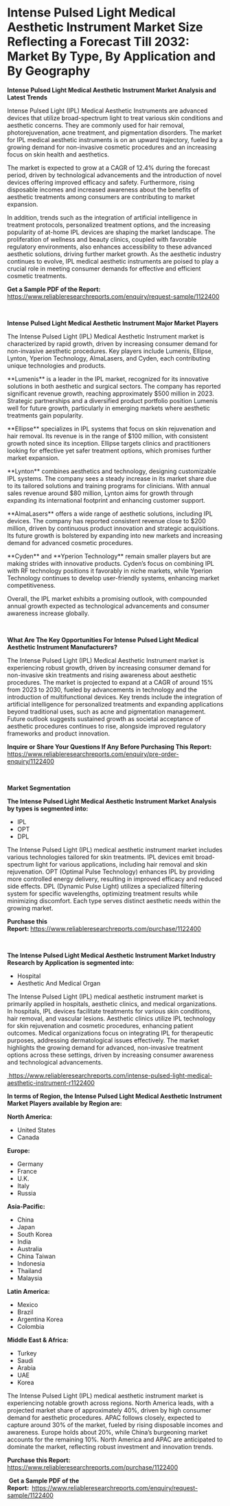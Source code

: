 <p><h1>Intense Pulsed Light Medical Aesthetic Instrument Market Size Reflecting a Forecast Till 2032: Market By Type, By Application and By Geography</h1></p><p><strong>Intense Pulsed Light Medical Aesthetic Instrument Market Analysis and Latest Trends</strong></p>
<p><p>Intense Pulsed Light (IPL) Medical Aesthetic Instruments are advanced devices that utilize broad-spectrum light to treat various skin conditions and aesthetic concerns. They are commonly used for hair removal, photorejuvenation, acne treatment, and pigmentation disorders. The market for IPL medical aesthetic instruments is on an upward trajectory, fueled by a growing demand for non-invasive cosmetic procedures and an increasing focus on skin health and aesthetics.</p><p>The market is expected to grow at a CAGR of 12.4% during the forecast period, driven by technological advancements and the introduction of novel devices offering improved efficacy and safety. Furthermore, rising disposable incomes and increased awareness about the benefits of aesthetic treatments among consumers are contributing to market expansion. </p><p>In addition, trends such as the integration of artificial intelligence in treatment protocols, personalized treatment options, and the increasing popularity of at-home IPL devices are shaping the market landscape. The proliferation of wellness and beauty clinics, coupled with favorable regulatory environments, also enhances accessibility to these advanced aesthetic solutions, driving further market growth. As the aesthetic industry continues to evolve, IPL medical aesthetic instruments are poised to play a crucial role in meeting consumer demands for effective and efficient cosmetic treatments.</p></p>
<p><strong>Get a Sample PDF of the Report:&nbsp;</strong> <a href="https://www.reliableresearchreports.com/enquiry/request-sample/1122400?utm_campaign=2820&utm_medium=2&utm_source=Github&utm_content=ia&utm_term=16042025&utm_id=intense-pulsed-light-medical-aesthetic-instrument">https://www.reliableresearchreports.com/enquiry/request-sample/1122400</a></p>
<p>&nbsp;</p>
<p><strong>Intense Pulsed Light Medical Aesthetic Instrument Major Market Players</strong></p>
<p><p>The Intense Pulsed Light (IPL) Medical Aesthetic Instrument market is characterized by rapid growth, driven by increasing consumer demand for non-invasive aesthetic procedures. Key players include Lumenis, Ellipse, Lynton, Yperion Technology, AlmaLasers, and Cyden, each contributing unique technologies and products.</p><p>**Lumenis** is a leader in the IPL market, recognized for its innovative solutions in both aesthetic and surgical sectors. The company has reported significant revenue growth, reaching approximately $500 million in 2023. Strategic partnerships and a diversified product portfolio position Lumenis well for future growth, particularly in emerging markets where aesthetic treatments gain popularity.</p><p>**Ellipse** specializes in IPL systems that focus on skin rejuvenation and hair removal. Its revenue is in the range of $100 million, with consistent growth noted since its inception. Ellipse targets clinics and practitioners looking for effective yet safer treatment options, which promises further market expansion.</p><p>**Lynton** combines aesthetics and technology, designing customizable IPL systems. The company sees a steady increase in its market share due to its tailored solutions and training programs for clinicians. With annual sales revenue around $80 million, Lynton aims for growth through expanding its international footprint and enhancing customer support.</p><p>**AlmaLasers** offers a wide range of aesthetic solutions, including IPL devices. The company has reported consistent revenue close to $200 million, driven by continuous product innovation and strategic acquisitions. Its future growth is bolstered by expanding into new markets and increasing demand for advanced cosmetic procedures.</p><p>**Cyden** and **Yperion Technology** remain smaller players but are making strides with innovative products. Cyden’s focus on combining IPL with RF technology positions it favorably in niche markets, while Yperion Technology continues to develop user-friendly systems, enhancing market competitiveness.</p><p>Overall, the IPL market exhibits a promising outlook, with compounded annual growth expected as technological advancements and consumer awareness increase globally.</p></p>
<p>&nbsp;</p>
<p><strong>What Are The Key Opportunities For Intense Pulsed Light Medical Aesthetic Instrument Manufacturers?</strong></p>
<p><p>The Intense Pulsed Light (IPL) Medical Aesthetic Instrument market is experiencing robust growth, driven by increasing consumer demand for non-invasive skin treatments and rising awareness about aesthetic procedures. The market is projected to expand at a CAGR of around 15% from 2023 to 2030, fueled by advancements in technology and the introduction of multifunctional devices. Key trends include the integration of artificial intelligence for personalized treatments and expanding applications beyond traditional uses, such as acne and pigmentation management. Future outlook suggests sustained growth as societal acceptance of aesthetic procedures continues to rise, alongside improved regulatory frameworks and product innovation.</p></p>
<p><strong>Inquire or Share Your Questions If Any Before Purchasing This Report:</strong> <a href="https://www.reliableresearchreports.com/enquiry/pre-order-enquiry/1122400?utm_campaign=2820&utm_medium=2&utm_source=Github&utm_content=ia&utm_term=16042025&utm_id=intense-pulsed-light-medical-aesthetic-instrument">https://www.reliableresearchreports.com/enquiry/pre-order-enquiry/1122400</a></p>
<p>&nbsp;</p>
<p><strong>Market Segmentation</strong></p>
<p><strong>The Intense Pulsed Light Medical Aesthetic Instrument Market Analysis by types is segmented into:</strong></p>
<p><ul><li>IPL</li><li>OPT</li><li>DPL</li></ul></p>
<p><p>The Intense Pulsed Light (IPL) medical aesthetic instrument market includes various technologies tailored for skin treatments. IPL devices emit broad-spectrum light for various applications, including hair removal and skin rejuvenation. OPT (Optimal Pulse Technology) enhances IPL by providing more controlled energy delivery, resulting in improved efficacy and reduced side effects. DPL (Dynamic Pulse Light) utilizes a specialized filtering system for specific wavelengths, optimizing treatment results while minimizing discomfort. Each type serves distinct aesthetic needs within the growing market.</p></p>
<p><strong>Purchase this Report:&nbsp;</strong><a href="https://www.reliableresearchreports.com/purchase/1122400?utm_campaign=2820&utm_medium=2&utm_source=Github&utm_content=ia&utm_term=16042025&utm_id=intense-pulsed-light-medical-aesthetic-instrument">https://www.reliableresearchreports.com/purchase/1122400</a></p>
<p>&nbsp;</p>
<p><strong>The Intense Pulsed Light Medical Aesthetic Instrument Market Industry Research by Application is segmented into:</strong></p>
<p><ul><li>Hospital</li><li>Aesthetic And Medical Organ</li></ul></p>
<p><p>The Intense Pulsed Light (IPL) medical aesthetic instrument market is primarily applied in hospitals, aesthetic clinics, and medical organizations. In hospitals, IPL devices facilitate treatments for various skin conditions, hair removal, and vascular lesions. Aesthetic clinics utilize IPL technology for skin rejuvenation and cosmetic procedures, enhancing patient outcomes. Medical organizations focus on integrating IPL for therapeutic purposes, addressing dermatological issues effectively. The market highlights the growing demand for advanced, non-invasive treatment options across these settings, driven by increasing consumer awareness and technological advancements.</p></p>
<p><a href="https://www.reliableresearchreports.com/intense-pulsed-light-medical-aesthetic-instrument-r1122400?utm_campaign=2820&utm_medium=2&utm_source=Github&utm_content=ia&utm_term=16042025&utm_id=intense-pulsed-light-medical-aesthetic-instrument">&nbsp;https://www.reliableresearchreports.com/intense-pulsed-light-medical-aesthetic-instrument-r1122400</a></p>
<p><strong>In terms of Region, the Intense Pulsed Light Medical Aesthetic Instrument Market Players available by Region are:</strong></p>
<p>
    <p> <strong> North America: </strong>
        <ul>
            <li>United States</li>
            <li>Canada</li>
        </ul>
        </p> 
    <p> <strong> Europe: </strong>
        <ul>
            <li>Germany</li>
            <li>France</li>
            <li>U.K.</li>
            <li>Italy</li>
            <li>Russia</li>
        </ul>
        </p> 
    <p> <strong> Asia-Pacific: </strong>
        <ul>
            <li>China</li>
            <li>Japan</li>
            <li>South Korea</li>
            <li>India</li>
            <li>Australia</li>
            <li>China Taiwan</li>
            <li>Indonesia</li>
            <li>Thailand</li>
            <li>Malaysia</li>
        </ul>
        </p> 
    <p> <strong> Latin America: </strong>
        <ul>
            <li>Mexico</li>
            <li>Brazil</li>
            <li>Argentina Korea</li>
            <li>Colombia</li>
        </ul>
        </p> 
    <p> <strong> Middle East & Africa: </strong>
        <ul>
            <li>Turkey</li>
            <li>Saudi</li>
            <li>Arabia</li>
            <li>UAE</li>
            <li>Korea</li>
        </ul>
    </p>
    </p>
<p><p>The Intense Pulsed Light (IPL) medical aesthetic instrument market is experiencing notable growth across regions. North America leads, with a projected market share of approximately 40%, driven by high consumer demand for aesthetic procedures. APAC follows closely, expected to capture around 30% of the market, fueled by rising disposable incomes and awareness. Europe holds about 20%, while China’s burgeoning market accounts for the remaining 10%. North America and APAC are anticipated to dominate the market, reflecting robust investment and innovation trends.</p></p>
<p><strong>Purchase this Report: </strong><a href="https://www.reliableresearchreports.com/purchase/1122400?utm_campaign=2820&utm_medium=2&utm_source=Github&utm_content=ia&utm_term=16042025&utm_id=intense-pulsed-light-medical-aesthetic-instrument">https://www.reliableresearchreports.com/purchase/1122400</a></p>
<p>&nbsp;<strong>Get a Sample PDF of the Report:&nbsp;&nbsp;</strong><a href="https://www.reliableresearchreports.com/enquiry/request-sample/1122400?utm_campaign=2820&utm_medium=2&utm_source=Github&utm_content=ia&utm_term=16042025&utm_id=intense-pulsed-light-medical-aesthetic-instrument">https://www.reliableresearchreports.com/enquiry/request-sample/1122400</a></p>
<p><strong></strong></p>
<p><p></p><p></p><p></p></p>